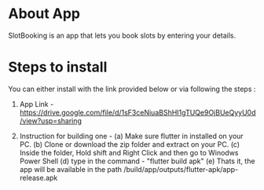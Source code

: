# About App

SlotBooking is an app that lets you book slots by entering your details.

# Steps to install

You can either install with the link provided below or via following the steps :

1. App Link - https://drive.google.com/file/d/1sF3ceNiuaBShHI1gTUQe9OjBUeQyyU0d/view?usp=sharing

2. Instruction for building one -
   (a) Make sure flutter in installed on your PC.
   (b) Clone or download the zip folder and extract on your PC.
   (c) Inside the folder, Hold shift and Right Click and then go to Winodws Power Shell
   (d) type in the command - "flutter build apk"
   (e) Thats it, the app will be available in the path <Your Flutter project>/build/app/outputs/flutter-apk/app-release.apk 
